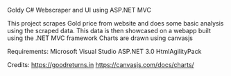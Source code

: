 Goldy
C# Webscraper and UI using ASP.NET MVC

This project scrapes Gold price from website and does some basic analysis using the scraped data.
This data is then showcased on a webapp built using the .NET MVC framework
Charts are drawn using canvasjs

Requirements:
Microsoft Visual Studio
ASP.NET 3.0
HtmlAgilityPack

Credits:
https://goodreturns.in
https://canvasjs.com/docs/charts/
